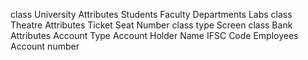 class University
Attributes
  Students
  Faculty
  Departments
  Labs
class Theatre
Attributes
   Ticket
   Seat Number
   class type
   Screen
class Bank
Attributes
  Account Type
  Account Holder Name
  IFSC Code
  Employees
  Account number
   
    
  
